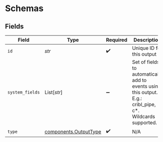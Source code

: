 # Schemas


## Fields

| Field                                                                                                      | Type                                                                                                       | Required                                                                                                   | Description                                                                                                |
| ---------------------------------------------------------------------------------------------------------- | ---------------------------------------------------------------------------------------------------------- | ---------------------------------------------------------------------------------------------------------- | ---------------------------------------------------------------------------------------------------------- |
| `id`                                                                                                       | *str*                                                                                                      | :heavy_check_mark:                                                                                         | Unique ID for this output                                                                                  |
| `system_fields`                                                                                            | List[*str*]                                                                                                | :heavy_minus_sign:                                                                                         | Set of fields to automatically add to events using this output. E.g.: cribl_pipe, c*. Wildcards supported. |
| `type`                                                                                                     | [components.OutputType](../../models/shared/outputtype.md)                                                 | :heavy_check_mark:                                                                                         | N/A                                                                                                        |